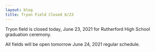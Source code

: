 ```yaml
---
layout: blog
title: Tryon Field Closed 6/23
---
```



Tryon field is closed today, June 23, 2021 for Rutherford High School graduation ceremony. 

All fields will be open tomorrow June 24, 2021 regular schedule.

 

